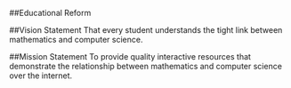 ##Educational Reform

##Vision Statement
That every student understands the tight link between mathematics and computer science.

##Mission Statement
To provide quality interactive resources that demonstrate the relationship between mathematics and computer science over the internet.
